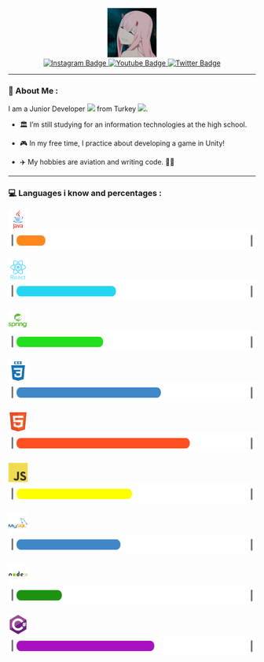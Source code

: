 <div id="header" align="center">
  <img src="https://github.com/EfeKarapinar1/EfeKarapinar1/blob/main/zerotwo.jpeg" width="100"/>
</div>

<div id="badges" align="center">
  <a href="your-linkedin-URL">
    <img src="https://img.shields.io/badge/mamisqn-E4405F?style=for-the-badge&logo=instagram&logoColor=white" alt="Instagram Badge"/>
  </a>
  <a href="your-youtube-URL">
    <img src="https://img.shields.io/badge/Mami-red?style=for-the-badge&logo=youtube&logoColor=white" alt="Youtube Badge"/>
  </a>
  <a href="your-twitter-URL">
    <img src="https://img.shields.io/badge/EfeKarapinar1-black?style=for-the-badge&logo=x&logoColor=white" alt="Twitter Badge"/>
  </a>
</div>

---

### 👨 About Me :

I am a Junior Developer <img src="https://media.giphy.com/media/WUlplcMpOCEmTGBtBW/giphy.gif" width="30"> from Turkey <img src="https://media.tenor.com/4rjzFvNwsYwAAAAi/turkey-flag.gif" width="30">.

- 🏛️ I’m still studying for an information technologies at the high school.

- 🎮 In my free time, I practice about developing a game in Unity!

- ✈️ My hobbies are aviation and writing code. 👨‍💻

---

### :computer: Languages i know and percentages :
<div>
    <img src="https://github.com/devicons/devicon/blob/master/icons/java/java-original-wordmark.svg" title="Java" alt="Java" width="40" height="40"/>
    <img src="https://github.com/EfeKarapinar1/EfeKarapinar1/blob/main/java_percentage.png"  title="CSS3" alt="CSS" width="600" height="40" />&nbsp;
</div>
<div>
  <img src="https://github.com/devicons/devicon/blob/master/icons/react/react-original-wordmark.svg" title="React" alt="React" width="40" height="40"/>
  <img src="https://github.com/EfeKarapinar1/EfeKarapinar1/blob/main/react_percentage.png"  title="CSS3" alt="CSS" width="600" height="40" />&nbsp;
</div>
<div>
  <img src="https://github.com/devicons/devicon/blob/master/icons/spring/spring-original-wordmark.svg" title="Spring" alt="Spring" width="40" height="40"/>
  <img src="https://github.com/EfeKarapinar1/EfeKarapinar1/blob/main/spring_percentage.png"  title="CSS3" alt="CSS" width="600" height="40" />&nbsp;
</div>
<div>
  <img src="https://github.com/devicons/devicon/blob/master/icons/css3/css3-plain-wordmark.svg"  title="CSS3" alt="CSS" width="40" height="40"/>
  <img src="https://github.com/EfeKarapinar1/EfeKarapinar1/blob/main/css_percentage.png"  title="CSS3" alt="CSS" width="600" height="40" />&nbsp;
</div>
<div>
  <img src="https://github.com/devicons/devicon/blob/master/icons/html5/html5-original.svg" title="HTML5" alt="HTML" width="40" height="40"/>
  <img src="https://github.com/EfeKarapinar1/EfeKarapinar1/blob/main/html_percentage.png"  title="CSS3" alt="CSS" width="600" height="40" />&nbsp;
</div>
<div>
  <img src="https://github.com/devicons/devicon/blob/master/icons/javascript/javascript-original.svg" title="JavaScript" alt="JavaScript" width="40" height="40"/>
  <img src="https://github.com/EfeKarapinar1/EfeKarapinar1/blob/main/javascript_percentage.png"  title="CSS3" alt="CSS" width="600" height="40" />&nbsp;
</div>
<div>
  <img src="https://github.com/devicons/devicon/blob/master/icons/mysql/mysql-original-wordmark.svg" title="MySQL"  alt="MySQL" width="40" height="40"/>
  <img src="https://github.com/EfeKarapinar1/EfeKarapinar1/blob/main/mysql_percentage.png"  title="CSS3" alt="CSS" width="600" height="40" />&nbsp;
</div>
<div>
  <img src="https://github.com/devicons/devicon/blob/master/icons/nodejs/nodejs-original-wordmark.svg" title="NodeJS" alt="NodeJS" width="40" height="40"/>
  <img src="https://github.com/EfeKarapinar1/EfeKarapinar1/blob/main/nodejs_percentage.png"  title="CSS3" alt="CSS" width="600" height="40" />&nbsp;
</div>
<div>
  <img src="https://github.com/devicons/devicon/blob/master/icons/csharp/csharp-original.svg" title="C#" alt="C#" width="40" height="40"/>
  <img src="https://github.com/EfeKarapinar1/EfeKarapinar1/blob/main/cs_percentage.png"  title="CSS3" alt="CSS" width="600" height="40" />&nbsp;
</div>

